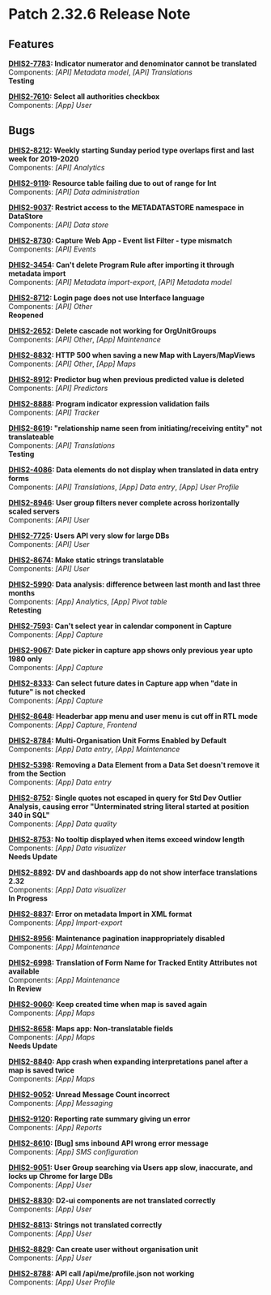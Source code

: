 # Patch 2.32.6 Release Note

## Features

**[DHIS2-7783](https://jira.dhis2.org/browse/DHIS2-7783): Indicator numerator and denominator cannot be translated**  
Components: _[API] Metadata model_, _[API] Translations_  
**Testing**

**[DHIS2-7610](https://jira.dhis2.org/browse/DHIS2-7610): Select all authorities checkbox**  
Components: _[App] User_

## Bugs

**[DHIS2-8212](https://jira.dhis2.org/browse/DHIS2-8212): Weekly starting Sunday period type overlaps first and last week for 2019-2020**  
Components: _[API] Analytics_

**[DHIS2-9119](https://jira.dhis2.org/browse/DHIS2-9119): Resource table failing due to out of range for Int**  
Components: _[API] Data administration_

**[DHIS2-9037](https://jira.dhis2.org/browse/DHIS2-9037): Restrict access to the METADATASTORE namespace in DataStore**  
Components: _[API] Data store_

**[DHIS2-8730](https://jira.dhis2.org/browse/DHIS2-8730): Capture Web App - Event list Filter - type mismatch**  
Components: _[API] Events_

**[DHIS2-3454](https://jira.dhis2.org/browse/DHIS2-3454): Can't delete Program Rule after importing it through metadata import**  
Components: _[API] Metadata import-export_, _[API] Metadata model_

**[DHIS2-8712](https://jira.dhis2.org/browse/DHIS2-8712): Login page does not use Interface language**  
Components: _[API] Other_  
**Reopened**

**[DHIS2-2652](https://jira.dhis2.org/browse/DHIS2-2652): Delete cascade not working for OrgUnitGroups**  
Components: _[API] Other_, _[App] Maintenance_

**[DHIS2-8832](https://jira.dhis2.org/browse/DHIS2-8832): HTTP 500 when saving a new Map with Layers/MapViews**  
Components: _[API] Other_, _[App] Maps_

**[DHIS2-8912](https://jira.dhis2.org/browse/DHIS2-8912): Predictor bug when previous predicted value is deleted**  
Components: _[API] Predictors_

**[DHIS2-8888](https://jira.dhis2.org/browse/DHIS2-8888): Program indicator expression validation fails**  
Components: _[API] Tracker_

**[DHIS2-8619](https://jira.dhis2.org/browse/DHIS2-8619): "relationship name seen from initiating/receiving entity" not translateable**  
Components: _[API] Translations_  
**Testing**

**[DHIS2-4086](https://jira.dhis2.org/browse/DHIS2-4086): Data elements do not display when translated in data entry forms**  
Components: _[API] Translations_, _[App] Data entry_, _[App] User Profile_

**[DHIS2-8946](https://jira.dhis2.org/browse/DHIS2-8946): User group filters never complete across horizontally scaled servers**  
Components: _[API] User_

**[DHIS2-7725](https://jira.dhis2.org/browse/DHIS2-7725): Users API very slow for large DBs**  
Components: _[API] User_

**[DHIS2-8674](https://jira.dhis2.org/browse/DHIS2-8674): Make static strings translatable**  
Components: _[API] User_

**[DHIS2-5990](https://jira.dhis2.org/browse/DHIS2-5990): Data analysis: difference between last month and last three months**  
Components: _[App] Analytics_, _[App] Pivot table_  
**Retesting**

**[DHIS2-7593](https://jira.dhis2.org/browse/DHIS2-7593): Can't select year in calendar component in Capture**  
Components: _[App] Capture_

**[DHIS2-9067](https://jira.dhis2.org/browse/DHIS2-9067): Date picker in capture app shows only previous year upto 1980 only**  
Components: _[App] Capture_

**[DHIS2-8333](https://jira.dhis2.org/browse/DHIS2-8333): Can select future dates in Capture app when "date in future" is not checked**  
Components: _[App] Capture_

**[DHIS2-8648](https://jira.dhis2.org/browse/DHIS2-8648): Headerbar app menu and user menu is cut off in RTL mode**  
Components: _[App] Capture_, _Frontend_

**[DHIS2-8784](https://jira.dhis2.org/browse/DHIS2-8784): Multi-Organisation Unit Forms Enabled by Default**  
Components: _[App] Data entry_, _[App] Maintenance_

**[DHIS2-5398](https://jira.dhis2.org/browse/DHIS2-5398): Removing a Data Element from a Data Set doesn't remove it from the Section**  
Components: _[App] Data entry_

**[DHIS2-8752](https://jira.dhis2.org/browse/DHIS2-8752): Single quotes not escaped in query for Std Dev Outlier Analysis, causing error "Unterminated string literal started at position 340 in SQL"**  
Components: _[App] Data quality_

**[DHIS2-8753](https://jira.dhis2.org/browse/DHIS2-8753): No tooltip displayed when items exceed window length**  
Components: _[App] Data visualizer_  
**Needs Update**

**[DHIS2-8892](https://jira.dhis2.org/browse/DHIS2-8892): DV and dashboards app do not show interface translations 2.32**  
Components: _[App] Data visualizer_  
**In Progress**

**[DHIS2-8837](https://jira.dhis2.org/browse/DHIS2-8837): Error on metadata Import in XML format**  
Components: _[App] Import-export_

**[DHIS2-8956](https://jira.dhis2.org/browse/DHIS2-8956): Maintenance pagination inappropriately disabled**  
Components: _[App] Maintenance_

**[DHIS2-6998](https://jira.dhis2.org/browse/DHIS2-6998): Translation of Form Name for Tracked Entity Attributes not available**  
Components: _[App] Maintenance_  
**In Review**

**[DHIS2-9060](https://jira.dhis2.org/browse/DHIS2-9060): Keep created time when map is saved again**  
Components: _[App] Maps_

**[DHIS2-8658](https://jira.dhis2.org/browse/DHIS2-8658): Maps app: Non-translatable fields**  
Components: _[App] Maps_  
**Needs Update**

**[DHIS2-8840](https://jira.dhis2.org/browse/DHIS2-8840): App crash when expanding interpretations panel after a map is saved twice**  
Components: _[App] Maps_

**[DHIS2-9052](https://jira.dhis2.org/browse/DHIS2-9052): Unread Message Count incorrect**  
Components: _[App] Messaging_

**[DHIS2-9120](https://jira.dhis2.org/browse/DHIS2-9120): Reporting rate summary giving un error**  
Components: _[App] Reports_

**[DHIS2-8610](https://jira.dhis2.org/browse/DHIS2-8610): [Bug] sms inbound API wrong error message**  
Components: _[App] SMS configuration_

**[DHIS2-9051](https://jira.dhis2.org/browse/DHIS2-9051): User Group searching via Users app slow, inaccurate, and locks up Chrome for large DBs**  
Components: _[App] User_

**[DHIS2-8830](https://jira.dhis2.org/browse/DHIS2-8830): D2-ui components are not translated correctly**  
Components: _[App] User_

**[DHIS2-8813](https://jira.dhis2.org/browse/DHIS2-8813): Strings not translated correctly**  
Components: _[App] User_

**[DHIS2-8829](https://jira.dhis2.org/browse/DHIS2-8829): Can create user without organisation unit**  
Components: _[App] User_

**[DHIS2-8788](https://jira.dhis2.org/browse/DHIS2-8788): API call /api/me/profile.json not working**  
Components: _[App] User Profile_

